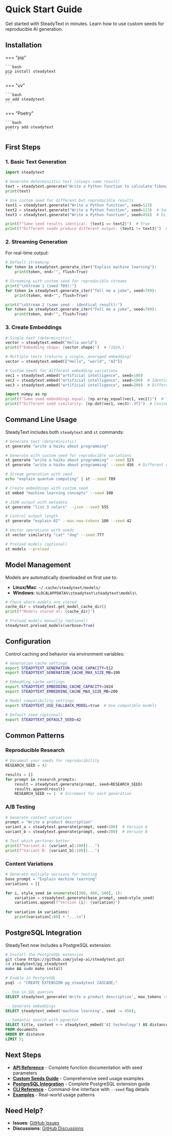 # Quick Start Guide

Get started with SteadyText in minutes. Learn how to use custom seeds for reproducible AI generation.

## Installation

=== "pip"

    ```bash
    pip install steadytext
    ```

=== "uv"

    ```bash
    uv add steadytext
    ```

=== "Poetry"

    ```bash
    poetry add steadytext
    ```

## First Steps

### 1. Basic Text Generation

```python
import steadytext

# Generate deterministic text (always same result)
text = steadytext.generate("Write a Python function to calculate fibonacci")
print(text)

# Use custom seed for different but reproducible results
text1 = steadytext.generate("Write a Python function", seed=123)
text2 = steadytext.generate("Write a Python function", seed=123)  # Same as text1
text3 = steadytext.generate("Write a Python function", seed=456)  # Different result

print(f"Same seed results identical: {text1 == text2}")  # True
print(f"Different seeds produce different output: {text1 != text3}")  # True
```

### 2. Streaming Generation

For real-time output:

```python
# Default streaming
for token in steadytext.generate_iter("Explain machine learning"):
    print(token, end="", flush=True)

# Streaming with custom seed for reproducible streams
print("\nStream 1 (seed 789):")
for token in steadytext.generate_iter("Tell me a joke", seed=789):
    print(token, end="", flush=True)

print("\nStream 2 (same seed - identical result):")
for token in steadytext.generate_iter("Tell me a joke", seed=789):
    print(token, end="", flush=True)
```

### 3. Create Embeddings

```python
# Single text (deterministic)
vector = steadytext.embed("Hello world")
print(f"Embedding shape: {vector.shape}")  # (1024,)

# Multiple texts (returns a single, averaged embedding)
vector = steadytext.embed(["Hello", "world", "AI"])

# Custom seeds for different embedding variations
vec1 = steadytext.embed("artificial intelligence", seed=100)
vec2 = steadytext.embed("artificial intelligence", seed=100)  # Identical
vec3 = steadytext.embed("artificial intelligence", seed=200)  # Different

import numpy as np
print(f"Same seed embeddings equal: {np.array_equal(vec1, vec2)}")  # True
print(f"Different seed similarity: {np.dot(vec1, vec3):.3f}")  # Cosine similarity
```

## Command Line Usage

SteadyText includes both `steadytext` and `st` commands:

```bash
# Generate text (deterministic)
st generate "write a haiku about programming"

# Generate with custom seed for reproducible variations
st generate "write a haiku about programming" --seed 123
st generate "write a haiku about programming" --seed 456  # Different result

# Stream generation with seed
echo "explain quantum computing" | st --seed 789

# Create embeddings with custom seed
st embed "machine learning concepts" --seed 100

# JSON output with metadata
st generate "list 3 colors" --json --seed 555

# Control output length
st generate "explain AI" --max-new-tokens 100 --seed 42

# Vector operations with seeds
st vector similarity "cat" "dog" --seed 777

# Preload models (optional)
st models --preload
```

## Model Management

Models are automatically downloaded on first use to:

- **Linux/Mac**: `~/.cache/steadytext/models/`
- **Windows**: `%LOCALAPPDATA%\steadytext\steadytext\models\`

```python
# Check where models are stored
cache_dir = steadytext.get_model_cache_dir()
print(f"Models stored at: {cache_dir}")

# Preload models manually (optional)
steadytext.preload_models(verbose=True)
```

## Configuration

Control caching and behavior via environment variables:

```bash
# Generation cache settings
export STEADYTEXT_GENERATION_CACHE_CAPACITY=512
export STEADYTEXT_GENERATION_CACHE_MAX_SIZE_MB=100

# Embedding cache settings  
export STEADYTEXT_EMBEDDING_CACHE_CAPACITY=1024
export STEADYTEXT_EMBEDDING_CACHE_MAX_SIZE_MB=200

# Model compatibility settings
export STEADYTEXT_USE_FALLBACK_MODEL=true  # Use compatible models

# Default seed (optional)
export STEADYTEXT_DEFAULT_SEED=42
```

## Common Patterns

### Reproducible Research

```python
# Document your seeds for reproducibility
RESEARCH_SEED = 42

results = []
for prompt in research_prompts:
    result = steadytext.generate(prompt, seed=RESEARCH_SEED)
    results.append(result)
    RESEARCH_SEED += 1  # Increment for each generation
```

### A/B Testing

```python
# Generate content variations
prompt = "Write a product description"
variant_a = steadytext.generate(prompt, seed=100)  # Version A
variant_b = steadytext.generate(prompt, seed=200)  # Version B

# Test which performs better
print(f"Variant A: {variant_a[:100]}...")
print(f"Variant B: {variant_b[:100]}...")
```

### Content Variations

```python
# Generate multiple versions for testing
base_prompt = "Explain machine learning"
variations = []

for i, style_seed in enumerate([300, 400, 500], 1):
    variation = steadytext.generate(base_prompt, seed=style_seed)
    variations.append(f"Version {i}: {variation}")
    
for variation in variations:
    print(variation[:80] + "...\n")
```

## PostgreSQL Integration

SteadyText now includes a PostgreSQL extension:

```bash
# Install the PostgreSQL extension
git clone https://github.com/julep-ai/steadytext.git
cd steadytext/pg_steadytext
make && sudo make install

# Enable in PostgreSQL
psql -c "CREATE EXTENSION pg_steadytext CASCADE;"
```

```sql
-- Use in SQL queries
SELECT steadytext_generate('Write a product description', max_tokens := 200, seed := 123);

-- Generate embeddings
SELECT steadytext_embed('machine learning', seed := 456);

-- Semantic search with pgvector
SELECT title, content <-> steadytext_embed('AI technology') AS distance
FROM documents
ORDER BY distance
LIMIT 5;
```

## Next Steps

- **[API Reference](api/index.md)** - Complete function documentation with seed parameters
- **[Custom Seeds Guide](examples/custom-seeds.md)** - Comprehensive seed usage examples
- **[PostgreSQL Integration](postgresql-extension.md)** - Complete PostgreSQL extension guide
- **[CLI Reference](api/cli.md)** - Command-line interface with `--seed` flag details
- **[Examples](examples/index.md)** - Real-world usage patterns

## Need Help?

- **Issues**: [GitHub Issues](https://github.com/julep-ai/steadytext/issues)
- **Discussions**: [GitHub Discussions](https://github.com/julep-ai/steadytext/discussions)